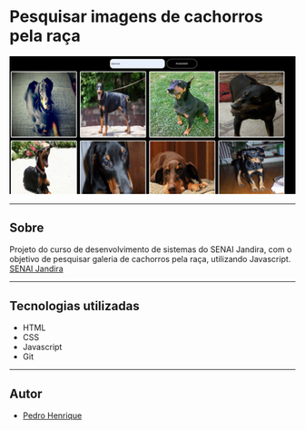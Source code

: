 ﻿# Pesquisar imagens de cachorros pela raça

![](./Captura%20de%20tela%202025-02-20%20105819.png)

---

## Sobre
Projeto do curso de desenvolvimento de sistemas do SENAI Jandira, com o objetivo de pesquisar galeria de cachorros pela raça, utilizando Javascript. [SENAI Jandira](https://sp.senai.br/unidade/jandira/)

---

## Tecnologias utilizadas

- HTML
- CSS
- Javascript
- Git

--- 

## Autor
- [Pedro Henrique](https://www.linkedin.com/in/pedro-fernandes-954b20308/)
